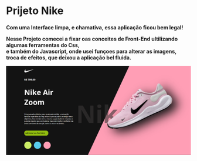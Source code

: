 <h1>Prijeto Nike</h1>

<h4>
Com uma Interface limpa, e chamativa, essa aplicação ficou bem legal!
  <br>

  Nesse Projeto comecei a fixar oas conceites de Front-End ultilizando algumas ferramentas do Css, 
  <br> e também do Javascript, onde usei funçoes para alterar as imagens, <br>
  troca de efeitos, que deixou a aplicação bel fluida.

<img src="https://github.com/soarespeter/Projeto-Nike/blob/main/Captura%20de%20tela%202025-05-04%20062127.png">
  

  
</h2>
